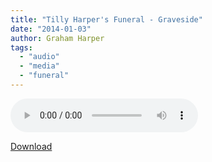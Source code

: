 ```yaml
---
title: "Tilly Harper's Funeral - Graveside"
date: "2014-01-03"
author: Graham Harper
tags:
  - "audio"
  - "media"
  - "funeral"
---
```


<audio controls src="/static/audio/tilly-harpers-funeral-graveside.mp3"></audio>

[Download](/static/audio/tilly-harpers-funeral-graveside.mp3)
